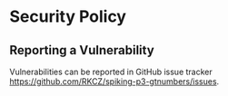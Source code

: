 # Security Policy
## Reporting a Vulnerability

Vulnerabilities can be reported in GitHub issue tracker https://github.com/RKCZ/spiking-p3-gtnumbers/issues.

